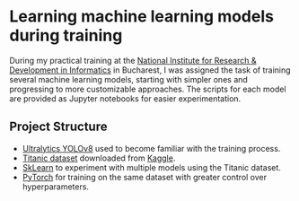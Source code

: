 # Learning machine learning models during training

During my practical training at the [National Institute for Research & Development in Informatics](https://www.ici.ro/en/) in Bucharest, I was assigned the task of training several machine learning models, starting with simpler ones and progressing to more customizable approaches. The scripts for each model are provided as Jupyter notebooks for easier experimentation.

## Project Structure
- [Ultralytics YOLOv8](/Ultralytics_YOLOv8/) used to become familiar with the training process.
- [Titanic dataset](/Titanic_dataset/) downloaded from [Kaggle](https://www.kaggle.com/c/titanic).
- [SkLearn](/SkLearn_Titanic/) to experiment with multiple models using the Titanic dataset.
- [PyTorch](/PyTorch_Titanic/) for training on the same dataset with greater control over hyperparameters.